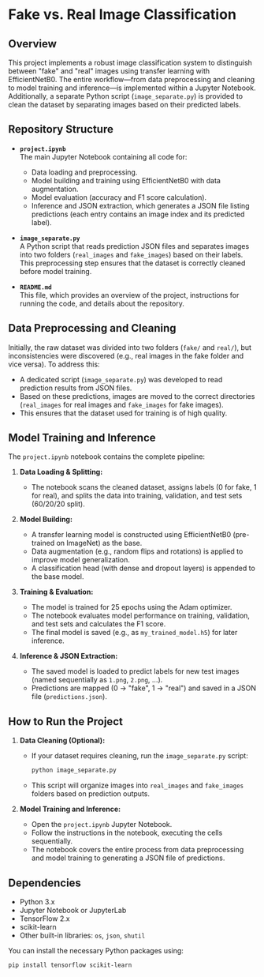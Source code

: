 # Fake vs. Real Image Classification

## Overview
This project implements a robust image classification system to distinguish between "fake" and "real" images using transfer learning with EfficientNetB0. The entire workflow—from data preprocessing and cleaning to model training and inference—is implemented within a Jupyter Notebook. Additionally, a separate Python script (`image_separate.py`) is provided to clean the dataset by separating images based on their predicted labels.

## Repository Structure
- **`project.ipynb`**  
  The main Jupyter Notebook containing all code for:
  - Data loading and preprocessing.
  - Model building and training using EfficientNetB0 with data augmentation.
  - Model evaluation (accuracy and F1 score calculation).
  - Inference and JSON extraction, which generates a JSON file listing predictions (each entry contains an image index and its predicted label).
  
- **`image_separate.py`**  
  A Python script that reads prediction JSON files and separates images into two folders (`real_images` and `fake_images`) based on their labels. This preprocessing step ensures that the dataset is correctly cleaned before model training.

- **`README.md`**  
  This file, which provides an overview of the project, instructions for running the code, and details about the repository.

## Data Preprocessing and Cleaning
Initially, the raw dataset was divided into two folders (`fake/` and `real/`), but inconsistencies were discovered (e.g., real images in the fake folder and vice versa). To address this:
- A dedicated script (`image_separate.py`) was developed to read prediction results from JSON files.
- Based on these predictions, images are moved to the correct directories (`real_images` for real images and `fake_images` for fake images).
- This ensures that the dataset used for training is of high quality.

## Model Training and Inference
The `project.ipynb` notebook contains the complete pipeline:
1. **Data Loading & Splitting:**  
   - The notebook scans the cleaned dataset, assigns labels (0 for fake, 1 for real), and splits the data into training, validation, and test sets (60/20/20 split).
   
2. **Model Building:**  
   - A transfer learning model is constructed using EfficientNetB0 (pre-trained on ImageNet) as the base.
   - Data augmentation (e.g., random flips and rotations) is applied to improve model generalization.
   - A classification head (with dense and dropout layers) is appended to the base model.

3. **Training & Evaluation:**  
   - The model is trained for 25 epochs using the Adam optimizer.
   - The notebook evaluates model performance on training, validation, and test sets and calculates the F1 score.
   - The final model is saved (e.g., as `my_trained_model.h5`) for later inference.

4. **Inference & JSON Extraction:**  
   - The saved model is loaded to predict labels for new test images (named sequentially as `1.png`, `2.png`, …).
   - Predictions are mapped (0 → "fake", 1 → "real") and saved in a JSON file (`predictions.json`).

## How to Run the Project

1. **Data Cleaning (Optional):**
   - If your dataset requires cleaning, run the `image_separate.py` script:
     ```bash
     python image_separate.py
     ```
   - This script will organize images into `real_images` and `fake_images` folders based on prediction outputs.

2. **Model Training and Inference:**
   - Open the `project.ipynb` Jupyter Notebook.
   - Follow the instructions in the notebook, executing the cells sequentially.
   - The notebook covers the entire process from data preprocessing and model training to generating a JSON file of predictions.

## Dependencies
- Python 3.x
- Jupyter Notebook or JupyterLab
- TensorFlow 2.x
- scikit-learn
- Other built-in libraries: `os`, `json`, `shutil`

You can install the necessary Python packages using:
```bash
pip install tensorflow scikit-learn
